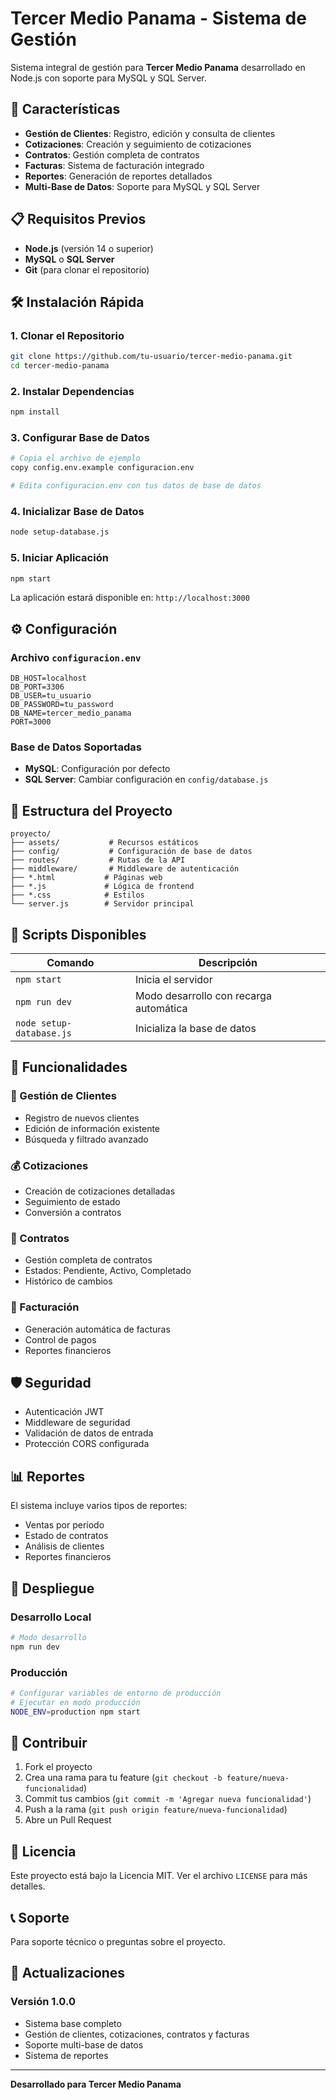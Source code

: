 # Tercer Medio Panama - Sistema de Gestión

Sistema integral de gestión para **Tercer Medio Panama** desarrollado en Node.js con soporte para MySQL y SQL Server.

## 🚀 Características

- **Gestión de Clientes**: Registro, edición y consulta de clientes
- **Cotizaciones**: Creación y seguimiento de cotizaciones
- **Contratos**: Gestión completa de contratos
- **Facturas**: Sistema de facturación integrado
- **Reportes**: Generación de reportes detallados
- **Multi-Base de Datos**: Soporte para MySQL y SQL Server

## 📋 Requisitos Previos

- **Node.js** (versión 14 o superior)
- **MySQL** o **SQL Server** 
- **Git** (para clonar el repositorio)

## 🛠️ Instalación Rápida

### 1. Clonar el Repositorio
```bash
git clone https://github.com/tu-usuario/tercer-medio-panama.git
cd tercer-medio-panama
```

### 2. Instalar Dependencias
```bash
npm install
```

### 3. Configurar Base de Datos
```bash
# Copia el archivo de ejemplo
copy config.env.example configuracion.env

# Edita configuracion.env con tus datos de base de datos
```

### 4. Inicializar Base de Datos
```bash
node setup-database.js
```

### 5. Iniciar Aplicación
```bash
npm start
```

La aplicación estará disponible en: `http://localhost:3000`

## ⚙️ Configuración

### Archivo `configuracion.env`
```env
DB_HOST=localhost
DB_PORT=3306
DB_USER=tu_usuario
DB_PASSWORD=tu_password
DB_NAME=tercer_medio_panama
PORT=3000
```

### Base de Datos Soportadas
- **MySQL**: Configuración por defecto
- **SQL Server**: Cambiar configuración en `config/database.js`

## 📁 Estructura del Proyecto

```
proyecto/
├── assets/           # Recursos estáticos
├── config/           # Configuración de base de datos  
├── routes/           # Rutas de la API
├── middleware/       # Middleware de autenticación
├── *.html           # Páginas web
├── *.js             # Lógica de frontend
├── *.css            # Estilos
└── server.js        # Servidor principal
```

## 🔧 Scripts Disponibles

| Comando | Descripción |
|---------|-------------|
| `npm start` | Inicia el servidor |
| `npm run dev` | Modo desarrollo con recarga automática |
| `node setup-database.js` | Inicializa la base de datos |

## 📱 Funcionalidades

### 👥 Gestión de Clientes
- Registro de nuevos clientes
- Edición de información existente
- Búsqueda y filtrado avanzado

### 💰 Cotizaciones
- Creación de cotizaciones detalladas
- Seguimiento de estado
- Conversión a contratos

### 📄 Contratos
- Gestión completa de contratos
- Estados: Pendiente, Activo, Completado
- Histórico de cambios

### 🧾 Facturación
- Generación automática de facturas
- Control de pagos
- Reportes financieros

## 🛡️ Seguridad

- Autenticación JWT
- Middleware de seguridad
- Validación de datos de entrada
- Protección CORS configurada

## 📊 Reportes

El sistema incluye varios tipos de reportes:
- Ventas por período
- Estado de contratos
- Análisis de clientes
- Reportes financieros

## 🚀 Despliegue

### Desarrollo Local
```bash
# Modo desarrollo
npm run dev
```

### Producción
```bash
# Configurar variables de entorno de producción
# Ejecutar en modo producción
NODE_ENV=production npm start
```

## 🤝 Contribuir

1. Fork el proyecto
2. Crea una rama para tu feature (`git checkout -b feature/nueva-funcionalidad`)
3. Commit tus cambios (`git commit -m 'Agregar nueva funcionalidad'`)
4. Push a la rama (`git push origin feature/nueva-funcionalidad`)
5. Abre un Pull Request

## 📝 Licencia

Este proyecto está bajo la Licencia MIT. Ver el archivo `LICENSE` para más detalles.

## 📞 Soporte

Para soporte técnico o preguntas sobre el proyecto.

## 🔄 Actualizaciones

### Versión 1.0.0
- Sistema base completo
- Gestión de clientes, cotizaciones, contratos y facturas
- Soporte multi-base de datos
- Sistema de reportes

---

**Desarrollado para Tercer Medio Panama** 